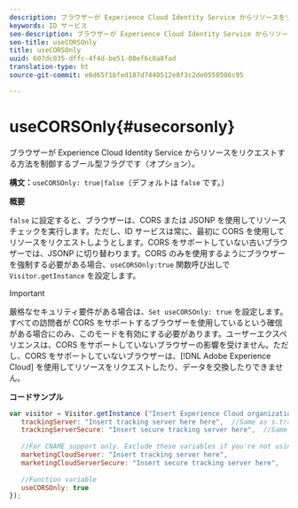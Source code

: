 ```yaml
---
description: ブラウザーが Experience Cloud Identity Service からリソースをリクエストする方法を制御するブール型フラグです（オプション）。
keywords: ID サービス
seo-description: ブラウザーが Experience Cloud Identity Service からリソースをリクエストする方法を制御するブール型フラグです（オプション）。
seo-title: useCORSOnly
title: useCORSOnly
uuid: 607dc035-dffc-4f4d-be51-08ef6c0a8fad
translation-type: ht
source-git-commit: e6d65f1bfed187d7440512e8f3c2de0550506c95

---
```



# useCORSOnly{#usecorsonly}

ブラウザーが Experience Cloud Identity Service からリソースをリクエストする方法を制御するブール型フラグです（オプション）。

**構文：**`useCORSOnly: true|false`（デフォルトは `false` です。）

**概要**

`false` に設定すると、ブラウザーは、CORS または JSONP を使用してリソースチェックを実行します。ただし、ID サービスは常に、最初に CORS を使用してリソースをリクエストしようとします。CORS をサポートしていない古いブラウザーでは、JSONP に切り替わります。CORS のみを使用するようにブラウザーを強制する必要がある場合、`useCORSOnly:true` 関数呼び出しで `Visitor.getInstance` を設定します。

>[!IMPORTANT]
>
>厳格なセキュリティ要件がある場合は、`Set useCORSOnly: true` を設定します。すべての訪問者が CORS をサポートするブラウザーを使用しているという確信がある場合にのみ、このモードを有効にする必要があります。ユーザーエクスペリエンスは、CORS をサポートしていないブラウザーの影響を受けません。ただし、CORS をサポートしていないブラウザーは、[!DNL Adobe Experience Cloud] を使用してリソースをリクエストしたり、データを交換したりできません。

**コードサンプル**

```js
var visitor = Visitor.getInstance ("Insert Experience Cloud organization ID here",{ 
   trackingServer: "Insert tracking server here here",  //Same as s.trackingServer 
   trackingServerSecure: "Insert secure tracking server here",  //Same as s.trackingServerSecure 
 
   //For CNAME support only. Exclude these variables if you're not using CNAME 
   marketingCloudServer: "Insert tracking server here", 
   marketingCloudServerSecure: "Insert secure tracking server here", 
 
   //Function variable 
   useCORSOnly: true 
});
```

